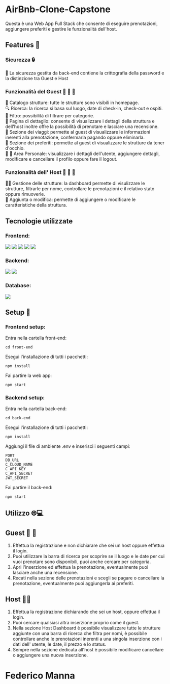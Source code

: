 # AirBnb-Clone-Capstone

Questa è una Web App Full Stack che consente di eseguire prenotazioni, aggiungere preferiti e gestire le funzionalità dell'host.

## Features 📱

### Sicurezza 🔒

🔑 La sicurezza gestita da back-end contiene la crittografia della password e la distinzione tra Guest e Host

### Funzionalità del Guest 👩 👨  📅

📄 Catalogo strutture: tutte le strutture sono visibili in homepage.  
🔍 Ricerca: la ricerca si basa sul luogo, date di check-in, check-out e ospiti.  
📖 Filtro: possibilità di filtrare per categorie.  
📃 Pagina di dettaglio: consente di visualizzare i dettagli della struttura e dell'host inoltre offre la possibilità di prenotare e lasciare una recensione.  
👜 Sezione dei viaggi: permette al guest di visualizzare le informazioni inerenti alla prenotazione, confermarla pagando oppure eliminarla.  
💖 Sezione dei preferiti: permette al guest di visualizzare le strutture da tener d'occhio.  
 👩 👨 Area Personale: visualizzare i dettagli dell'utente, aggiungere dettagli, modificare e cancellare il profilo oppure fare il logout.  

### Funzionalità dell' Host 👩 👨 💼 

🧑‍💻 Gestione delle strutture: la dashboard permette di visulizzare le strutture, filtrarle per nome, controllare le prenotazioni e il relativo stato oppure rimuoverle.  
📝 Aggiunta o modifica: permette di aggiungere o modificare le caratteristiche della struttura.  

## Tecnologie utilizzate

### Frontend:

<img src="https://img.shields.io/badge/HTML5-E34F26?style=for-the-badge&logo=html5&logoColor=white" />
<img src="https://img.shields.io/badge/CSS3-1572B6?style=for-the-badge&logo=css3&logoColor=white" />
<img src="https://img.shields.io/badge/JavaScript-323330?style=for-the-badge&logo=javascript&logoColor=F7DF1E" />
<img src="https://img.shields.io/badge/React-20232A?style=for-the-badge&logo=react&logoColor=61DAFB" />
<img src="https://img.shields.io/badge/Bootstrap-563D7C?style=for-the-badge&logo=bootstrap&logoColor=white" />

### Backend:

<img src="https://img.shields.io/badge/Node%20js-339933?style=for-the-badge&logo=nodedotjs&logoColor=white" />
<img src="https://img.shields.io/badge/Express%20js-000000?style=for-the-badge&logo=express&logoColor=white" />


### Database:

<img src="https://img.shields.io/badge/MongoDB-4EA94B?style=for-the-badge&logo=mongodb&logoColor=white" />


## Setup 🔧

### Frontend setup:

Entra nella cartella front-end:
````
cd front-end
````
Esegui l'installazione di tutti i pacchetti:
````
npm install
````
Fai partire la web app:
````
npm start
````

### Backend setup:

Entra nella cartella back-end:
````
cd back-end
````
Esegui l'installazione di tutti i pacchetti:
````
npm install
````
Aggiungi il file di ambiente .env e inserisci i seguenti campi:
````
PORT
DB_URL
C_CLOUD_NAME
C_API_KEY
C_API_SECRET
JWT_SECRET
````
Fai partire il back-end:
````
npm start
````

## Utilizzo 🌐💻

## Guest 👩 👨
1) Effettua la registrazione e non dichiarare che sei un host oppure effettua il login.  
2) Puoi utilizzare la barra di ricerca per scoprire se il luogo e le date per cui vuoi prenotare sono disponibili, puoi anche cercare per categoria.  
3) Apri l'inserzione ed effettua la prenotazione, eventualmente puoi lasciare anche una recensione.  
4) Recati nella sezione delle prenotazioni e scegli se pagare o cancellare la prenotazione, eventualmente puoi aggiungerla ai preferiti.

## Host 🧑‍💻
1) Effettua la registrazione dichiarando che sei un host, oppure effettua il login.
2) Puoi cercare qualsiasi altra inserzione proprio come il guest.
3) Nella sezione Host Dashboard è possibile visualizzare tutte le strutture aggiunte con una barra di ricerca che filtra per nomi, è possibile controllare anche le prenotazioni inerenti a una singola inserzione con i dati dell' utente, le date, il prezzo e lo status.
4) Sempre nella sezione dedicata all'host è possibile modificare cancellare o aggiungere una nuova inserzione.

# Federico Manna